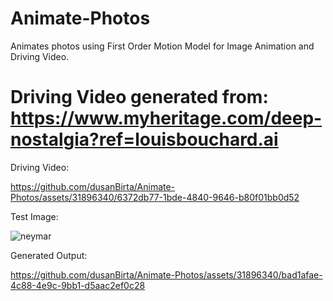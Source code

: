 # Animate-Photos
Animates photos using First Order Motion Model for Image Animation and Driving Video.

# Driving Video generated from: https://www.myheritage.com/deep-nostalgia?ref=louisbouchard.ai
Driving Video:

https://github.com/dusanBirta/Animate-Photos/assets/31896340/6372db77-1bde-4840-9646-b80f01bb0d52

Test Image:

![neymar](https://github.com/dusanBirta/Animate-Photos/assets/31896340/1c47fb97-3f27-45eb-a994-5bb847a242f5)

Generated Output:

https://github.com/dusanBirta/Animate-Photos/assets/31896340/bad1afae-4c88-4e9c-9bb1-d5aac2ef0c28

